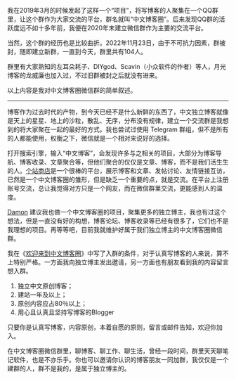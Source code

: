 我在2019年3月的时候发起了这样一个“项目”，将写博客的人聚集在一个QQ群里，让这个群作为大家交流的平台，群名就叫“中文博客圈”。后来发现QQ群的活跃度远不如十多年前，我便在2020年末建立微信群作为主要的交流平台。

当然，这个群的经历也是比较曲折。2022年11月23日，由于不可抗力因素，群被封，随即建立新群，一直到今天，群里共有104人。

群里有大家熟知的左耳朵耗子、DIYgod、Scavin（小众软件的作者）等人，月光博客的龙威廉也加入过，不过旧群被封之后就没有进来。

以上内容是我对中文博客圈微信群的简单叙述。

---
博客作为过去时代的产物，到今天已经不是什么新鲜的东西了，中文独立博客就像是天上的星星、地上的沙粒，散乱、无序，分布没有规律，建立一个交流群是我想到的将大家聚在一起的最好的方式。我也尝试过使用 Telegram 群组，但不是所有的人都能使用，权衡之下，微信就是一个相对来说好的选择。

打开搜索引擎，输入“中文博客”，会发现许多与之相关的项目，大部分为博客导航、博客收录、文章聚合等，但他们聚合的仅仅是文章、博客，而不是我们活生生的人。[个站商店](https://storeweb.cn)是一个很棒的平台，展示博客和文章、发帖讨论、友情链接互访，已然是一个中文博客圈的雏形，但是缺乏一个重要的点，就是交流。在平台上注册账号交流，总让我觉得对方只是一个网友，而在微信群里交流，更能感到人的温度。

[Damon](https://hanyu.life) 建议我也做一个中文博客圈的项目，聚集更多的独立博主，我也有过这个想法，但是一直没有好的构想，博客论坛、博客收录等已经有很多了，它们也不是我理想的项目。再等等吧，目前我就维护好属于我们独立博主的中文博客圈微信群。

我在《[欢迎来到中文博客圈](https://zuofei.net/1829.html)》中写了入群的条件，对于认真写博客的人来说，算不上特别严格。一方面我向独立博主发出邀请，另一方面也有朋友看到我的内容留言想入群。

1. 独立中文原创博客；
2. 建站一年及以上；
3. 原创内容应占80％以上；
4. 用心且认真且坚持写博客的Blogger

只要你是认真写博客，内容原创，本着自愿的原则，留言或邮件告知，欢迎你加入。

在中文博客圈微信群里，聊博客、聊工作、聊生活，曾经一段时间，群里天天聊笔记软件，也是不亦乐乎。你也可以邀请你认识的博客朋友一同加群，我仅仅是一个建群的人，群不是我的，是属于独立博主的。